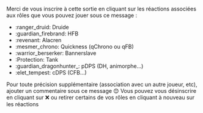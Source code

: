 Merci de vous inscrire à cette sortie en cliquant sur les réactions associées aux rôles que vous pouvez jouer sous ce message :

  - :ranger_druid: Druide
  - :guardian_firebrand: HFB
  - :revenant: Alacren
  - :mesmer_chrono: Quickness (qChrono ou qFB)
  - :warrior_berserker: Bannerslave
  - :Protection: Tank
  - :guardian_dragonhunter_: pDPS (DH, animorphe…)
  - :elet_tempest: cDPS (CFB…)

Pour toute précision supplémentaire (association avec un autre joueur, etc), ajouter un commentaire sous ce message :blush:
Vous pouvez vous désinscrire en cliquant sur :x: ou retirer certains de vos rôles en cliquant à nouveau sur les réactions
